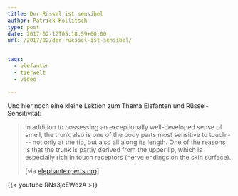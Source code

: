 ```yaml
---
title: Der Rüssel ist sensibel
author: Patrick Kollitsch
type: post
date: 2017-02-12T05:18:59+00:00
url: /2017/02/der-ruessel-ist-sensibel/


tags:
  - elefanten
  - tierwelt
  - video

---
```

Und hier noch eine kleine Lektion zum Thema Elefanten und Rüssel-Sensitivität:

> In addition to possessing an exceptionally well-developed sense of smell, the trunk also is one of the body parts most sensitive to touch --- not only at the tip, but also all along its length. One of the reasons is that the trunk is partly derived from the upper lip, which is especially rich in touch receptors (nerve endings on the skin surface).
>
> [via [elephantexperts.org][1]]


{{< youtube RNs3jcEWdzA >}}

 [1]: http://www.elephantexperts.org/senses.html
